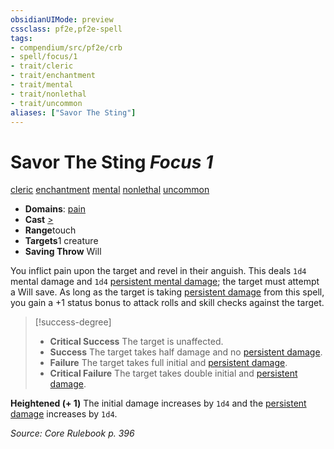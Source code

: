 ```yaml
---
obsidianUIMode: preview
cssclass: pf2e,pf2e-spell
tags:
- compendium/src/pf2e/crb
- spell/focus/1
- trait/cleric
- trait/enchantment
- trait/mental
- trait/nonlethal
- trait/uncommon
aliases: ["Savor The Sting"]
---
```

# Savor The Sting *Focus 1*   
[cleric](rules/traits/cleric.md "Cleric Class Trait")  [enchantment](rules/traits/enchantment.md "Enchantment School Trait")  [mental](rules/traits/mental.md "Mental Effect Trait")  [nonlethal](rules/traits/nonlethal.md "Nonlethal Weapon Trait")  [uncommon](rules/traits/uncommon.md "Uncommon Rarity Trait")  

- **Domains**: [pain](compendium/setting/domains.md#Pain)
- **Cast** [>](rules/core-rulebook/chapter-9-playing-the-game.md#Actions "Single Action") 
- **Range**touch
- **Targets**1 creature
- **Saving Throw** Will

You inflict pain upon the target and revel in their anguish. This deals `1d4` mental damage and `1d4` [persistent mental damage](rules/conditions.md#Persistent%20Damage); the target must attempt a Will save. As long as the target is taking [persistent damage](rules/conditions.md#Persistent%20Damage) from this spell, you gain a +1 status bonus to attack rolls and skill checks against the target.

> [!success-degree] 
> - **Critical Success** The target is unaffected.
> - **Success** The target takes half damage and no [persistent damage](rules/conditions.md#Persistent%20Damage).
> - **Failure** The target takes full initial and [persistent damage](rules/conditions.md#Persistent%20Damage).
> - **Critical Failure** The target takes double initial and [persistent damage](rules/conditions.md#Persistent%20Damage).

**Heightened (+ 1)** The initial damage increases by `1d4` and the [persistent damage](rules/conditions.md#Persistent%20Damage) increases by `1d4`.

*Source: Core Rulebook p. 396*